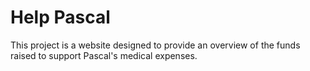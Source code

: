 # Help Pascal

This project is a website designed to provide an overview of the funds raised to support Pascal's medical expenses.